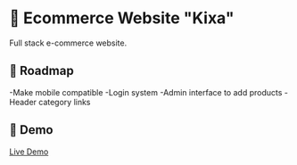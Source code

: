 # 📌 Ecommerce Website "Kixa"
Full stack e-commerce website.

## 🚧 Roadmap
-Make mobile compatible
-Login system
-Admin interface to add products
-Header category links

## 🚀 Demo  
[Live Demo](https://kixa-ecommerce.netlify.app)  

